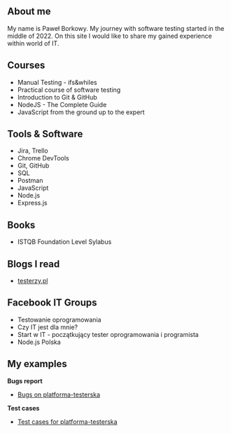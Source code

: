 
## About me

My name is Paweł Borkowy. My journey with software testing started in the middle of 2022. On this site I would like to share my gained experience within world of IT.

## Courses

* Manual Testing - ifs&whiles
* Practical course of software testing
* Introduction to Git & GitHub
* NodeJS - The Complete Guide
* JavaScript from the ground up to the expert

## Tools & Software

* Jira, Trello
* Chrome DevTools 
* Git, GitHub
* SQL
* Postman
* JavaScript 
* Node.js
* Express.js

## Books

* ISTQB Foundation Level Sylabus

## Blogs I read

* [testerzy.pl](https://testerzy.pl/)

## Facebook IT Groups

* Testowanie oprogramowania
* Czy IT jest dla mnie?
* Start w IT - początkujący tester oprogramowania i programista
* Node.js Polska

## My examples

**Bugs report**

* [Bugs on platforma-testerska](https://drive.google.com/file/d/1dKx6LA3ZRSQWqORklKEKOgwrG85-Vng5/view?usp=sharing)

**Test cases**

* [Test cases for platforma-testerska](https://docs.google.com/spreadsheets/d/1WQgW-N1fAYeZhGfJkiQRPHJCWVpwo19HIvsEqZoOaRw/edit?usp=sharing)
